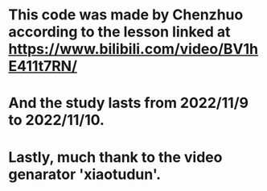 # This code was made by Chenzhuo according to the lesson linked at https://www.bilibili.com/video/BV1hE411t7RN/
# And the study lasts from 2022/11/9 to 2022/11/10.
# Lastly, much thank to the video genarator 'xiaotudun'.
